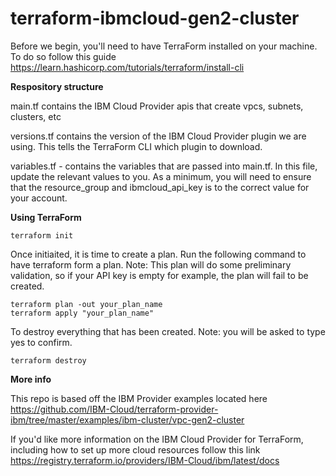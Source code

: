 # terraform-ibmcloud-gen2-cluster

Before we begin, you'll need to have TerraForm installed on your machine. To do so follow this guide https://learn.hashicorp.com/tutorials/terraform/install-cli

**Respository structure**

main.tf contains the IBM Cloud Provider apis that create vpcs, subnets, clusters, etc

versions.tf contains the version of the IBM Cloud Provider plugin we are using. This tells the TerraForm CLI which plugin to download.

variables.tf - contains the variables that are passed into main.tf. In this file, update the relevant values to you. As a minimum, you will need to ensure that the resource_group and ibmcloud_api_key is to the correct value for your account.

**Using TerraForm**

```
terraform init
```

Once initiaited, it is time to create a plan. Run the following command to have terraform form a plan. Note: This plan will do some preliminary validation, so if your API key is empty for example, the plan will fail to be created.

```
terraform plan -out your_plan_name
terraform apply "your_plan_name"
```

To destroy everything that has been created. Note: you will be asked to type yes to confirm.

```
terraform destroy
```

**More info**

This repo is based off the IBM Provider examples located here https://github.com/IBM-Cloud/terraform-provider-ibm/tree/master/examples/ibm-cluster/vpc-gen2-cluster

If you'd like more information on the IBM Cloud Provider for TerraForm, including how to set up more cloud resources follow this link https://registry.terraform.io/providers/IBM-Cloud/ibm/latest/docs
